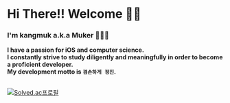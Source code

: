 # Hi There!! Welcome 👋🏻
### I'm kangmuk a.k.a Muker 🧑🏻‍💻  
**I have a passion for iOS and computer science.**  
**I constantly strive to study diligently and meaningfully in order to become a proficient developer.**  
**My development motto is `겸손하게 정진`.**

##
[![Solved.ac프로필](http://mazassumnida.wtf/api/v2/generate_badge?boj=rkdanr1714)](https://solved.ac/rkdanr1714)

